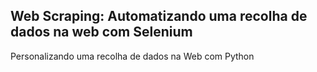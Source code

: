 ## Web Scraping: Automatizando uma recolha de dados na web com Selenium
 Personalizando uma recolha de dados na Web com Python
